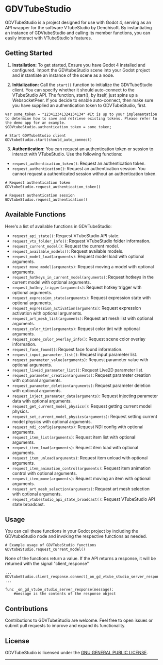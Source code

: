 # GDVTubeStudio

GDVTubeStudio is a project designed for use with Godot 4, serving as an API wrapper for the software VTubeStudio by Denchisoft. By instantiating an instance of GDVtubeStudio and calling its member functions, you can easily interact with VTubeStudio's features.

## Getting Started

1. **Installation:** To get started, Ensure you have Godot 4 installed and configured. Import the GDVtubeStudio scene into your Godot project and instantiate an instance of the scene as a node. 

2. **Initialization:** Call the `start()` function to initialize the GDVTubeStudio client. You can specify whether it should auto-connect to the VTubeStudio API.
The function, start(), by itself, just spins up a WebsocketPeer. 
If you decide to enable auto-connect, then make sure you have supplied an authentication token to GDVTubeStudio, first.

```gdscript
var some_token = "123412341324134134" #It is up to your implementation to determine how to save and retrieve existing tokens. Please refer to the demo app for an example.
$GDVtubeStudio.authentication_token = some_token;

# Start GDVTubeStudio client
GDVtubeStudio.start(should_auto_connect)
```

3. **Authentication:** You can request an authentication token or session to interact with VTubeStudio. Use the following functions:

- `request_authentication_token()`: Request an authentication token.
- `request_authentication()`: Request an authentication session. You cannot request a authenticated session without an authentication token.

```gdscript
# Request authentication token
GDVtubeStudio.request_authentication_token()

# Request authentication session
GDVtubeStudio.request_authentication()
```

## Available Functions

Here's a list of available functions in GDVTubeStudio:

- `request_api_state()`: Request VTubeStudio API state.
- `request_vts_folder_info()`: Request VTubeStudio folder information.
- `request_current_model()`: Request the current model.
- `request_available_models()`: Request available models.
- `request_model_load(arguments)`: Request model load with optional arguments.
- `request_move_model(arguments)`: Request moving a model with optional arguments.
- `request_hotkeys_in_current_model(arguments)`: Request hotkeys in the current model with optional arguments.
- `request_hotkey_trigger(arguments)`: Request hotkey trigger with optional arguments.
- `request_expression_state(arguments)`: Request expression state with optional arguments.
- `request_expression_activation(arguments)`: Request expression activation with optional arguments.
- `request_art_mesh_list(arguments)`: Request art mesh list with optional arguments.
- `request_color_tint(arguments)`: Request color tint with optional arguments.
- `request_scene_color_overlay_info()`: Request scene color overlay information.
- `request_face_found()`: Request face found information.
- `request_input_parameter_list()`: Request input parameter list.
- `request_parameter_value(arguments)`: Request parameter value with optional arguments.
- `request_live2d_parameter_list()`: Request Live2D parameter list.
- `request_parameter_creation(arguments)`: Request parameter creation with optional arguments.
- `request_parameter_deletion(arguments)`: Request parameter deletion with optional arguments.
- `request_inject_parameter_data(arguments)`: Request injecting parameter data with optional arguments.
- `request_get_current_model_physics()`: Request getting current model physics.
- `request_set_current_model_physics(arguments)`: Request setting current model physics with optional arguments.
- `request_ndi_config(arguments)`: Request NDI config with optional arguments.
- `request_item_list(arguments)`: Request item list with optional arguments.
- `request_item_load(arguments)`: Request item load with optional arguments.
- `request_item_unload(arguments)`: Request item unload with optional arguments.
- `request_item_animation_control(arguments)`: Request item animation control with optional arguments.
- `request_item_move(arguments)`: Request moving an item with optional arguments.
- `request_art_mesh_selection(arguments)`: Request art mesh selection with optional arguments.
- `request_vtubestudio_api_state_broadcast()`: Request VTubeStudio API state broadcast.

## Usage

You can call these functions in your Godot project by including the GDVtubeStudio node and invoking the respective functions as needed.

```gdscript
# Example usage of GDVTubeStudio functions
GDVtubeStudio.request_current_model()
```

None of the functions return a value. If the API returns a response, it will be returned with the signal "client_response"
```gdscript
...
GDVtubeStudio.client_response.connect(_on_gd_vtube_studio_server_response);
...

func _on_gd_vtube_studio_server_response(message):
	#message is the contents of the response object
```

## Contributions

Contributions to GDVTubeStudio are welcome. Feel free to open issues or submit pull requests to improve and expand its functionality.

## License

GDVTubeStudio is licensed under the [GNU GENERAL PUBLIC LICENSE](LICENSE).

---